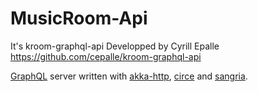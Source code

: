 # MusicRoom-Api

It's kroom-graphql-api Developped by Cyrill Epalle https://github.com/cepalle/kroom-graphql-api

<a href="https://graphql.org" rel="nofollow">GraphQL</a> server written with <a href="https://github.com/akka/akka-http">akka-http</a>, <a href="https://github.com/circe/circe">circe</a> and <a href="https://github.com/sangria-graphql/sangria">sangria</a>.

